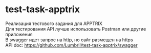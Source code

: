 # test-task-apptrix
 Реализация тестового задания для APPTRIX  
 Для тестирования API лучше использовать Postman или другие приложения  
 В swagger идет запрос на http, но сайт размещен на https  
 API doc: https://github.com/Lumbril/test-task-apptrix/swagger
